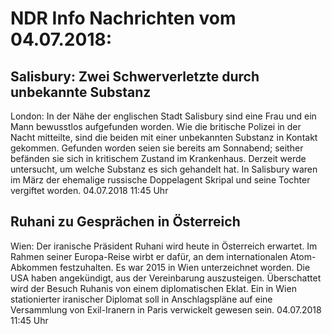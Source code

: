 # NDR Info Nachrichten vom 04.07.2018:


## Salisbury: Zwei Schwerverletzte durch unbekannte Substanz
London: In der Nähe der englischen Stadt Salisbury sind eine Frau und ein Mann bewusstlos aufgefunden worden. Wie die britische Polizei in der Nacht mitteilte, sind die beiden mit einer unbekannten Substanz in Kontakt gekommen. Gefunden worden seien sie bereits am Sonnabend; seither befänden sie sich in kritischem Zustand im Krankenhaus. Derzeit werde untersucht, um welche Substanz es sich gehandelt hat. In Salisbury waren im März der ehemalige russische Doppelagent Skripal und seine Tochter vergiftet worden. 04.07.2018 11:45 Uhr 

## Ruhani zu Gesprächen in Österreich
Wien: Der iranische Präsident Ruhani wird heute in Österreich erwartet. Im Rahmen seiner Europa-Reise wirbt er dafür, an dem internationalen Atom-Abkommen festzuhalten. Es war 2015 in Wien unterzeichnet worden. Die USA haben angekündigt, aus der Vereinbarung auszusteigen. Überschattet wird der Besuch Ruhanis von einem diplomatischen Eklat. Ein in Wien stationierter iranischer Diplomat soll in Anschlagspläne auf eine Versammlung von Exil-Iranern in Paris verwickelt gewesen sein. 04.07.2018 11:45 Uhr 
